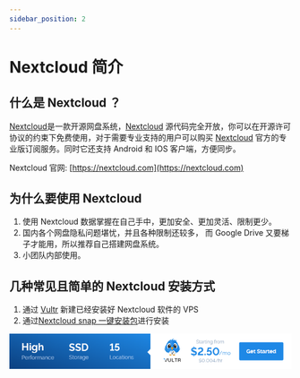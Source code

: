 ```yaml
---
sidebar_position: 2
---
```


# Nextcloud 简介

## 什么是 Nextcloud ？

[Nextcloud](https://nextcloud.com)是一款开源网盘系统，[Nextcloud](https://nextcloud.com) 源代码完全开放，你可以在开源许可协议的约束下免费使用，对于需要专业支持的用户可以购买 [Nextcloud](https://nextcloud.com) 官方的专业版订阅服务。同时它还支持 Android 和 IOS 客户端，方便同步。

Nextcloud 官网: [https://nextcloud.com](https://nextcloud.com)

## 为什么要使用 Nextcloud

1. 使用 Nextcloud 数据掌握在自己手中，更加安全、更加灵活、限制更少。
2. 国内各个网盘隐私问题堪忧，并且各种限制还较多， 而 Google Drive 又要梯子才能用，所以推荐自己搭建网盘系统。
3. 小团队内部使用。

## 几种常见且简单的 Nextcloud 安装方式

1. 通过 [Vultr](https://www.vultr.com/?ref=9634529-9J) 新建已经安装好 Nextcloud 软件的 VPS
2. 通过[Nextcloud snap 一键安装包](https://github.com/nextcloud/nextcloud-snap)进行安装

<a href="https://www.vultr.com/?ref=9634529-9J">![](./images/banner_1.png)</a>
